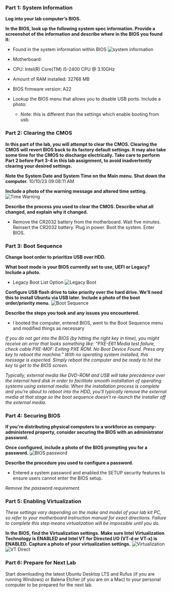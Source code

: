 ### Part 1: System Information

**Log into your lab computer’s BIOS.**

**In the BIOS, look up the following system spec information. Provide a screenshot of the information and describe where in the BIOS you found it:**
- Found in the system information within BIOS
![system information](media/sysinfo.jpeg)

- Motherboard: 
- CPU: Intel(R) Core(TM) i5-2400 CPU @ 3.10GHz
- Amount of RAM installed: 32768 MB
- BIOS firmware version: A22
- Lookup the BIOS menu that allows you to disable USB ports. Include a photo: 
  - Note: this is different than the settings which enable booting from usb.


### Part 2: Clearing the CMOS

**In this part of the lab, you will attempt to clear the CMOS. Clearing the CMOS will revert BIOS back to its factory default settings. It may also take some time for the CMOS to discharge electrically. Take care to perform Part 2 before Part 3-4 in this lab assignment, to avoid inadvertently clearing your desired settings.**

**Note the System Date and System Time on the Main menu. Shut down the computer.** 10/10/23 09:08:11 AM

**Include a photo of the warning message and altered time setting.**
![Time Warning](media/datewarning.jpeg)


**Describe the process you used to clear the CMOS. Describe what all changed, and explain why it changed.**
- Remove the CR2032 battery from the motherboard. Wait five minutes. Reinsert the CR2032 battery. Plug in power. Boot the system.  Enter BIOS.

### Part 3: Boot Sequence

**Change boot order to prioritize USB over HDD.**

**What boot mode is your BIOS currently set to use, UEFI or Legacy? Include a photo.**  
- Legacy Boot List Option
![Legacy Boot](media/bootsequence.jpeg)

**Configure USB flash drive to take priority over the hard drive. We'll need this to install Ubuntu via USB later.**
**Include a photo of the boot order/priority menu.**
![Boot Sequence](media/usbboot.jpg)

**Describe the steps you took and any issues you encountered.**
- I booted the computer, entered BIOS, went to the Boot Sequence menu and modified things as necessary


*If you do not get into the BIOS (by hitting the right key in time), you might receive an error that looks something like: "PXE-E61 Media test failure, check cable PXE-M0F: Exiting PXE ROM. No Boot Device Found. Press any key to reboot the machine." With no operating system installed, this message is expected. Simply reboot the computer and be ready to hit the key to get to the BIOS screen.*

*Typically, external media like DVD-ROM and USB will take precedence over the internal hard disk in order to facilitate smooth installation of operating systems using external media. When the installation process is complete and you're about to reboot into the HDD, you'll typically remove the external media at that stage so the boot sequence doesn't re-launch the installer off the external media.*

### Part 4: Securing BIOS

**If you're distributing physical computers to a workforce as company-administered property, consider securing the BIOS with an administrator password.**

**Once configured, include a photo of the BIOS prompting you for a password.**
![BIOS password](media/adminpwd.jpeg)


**Describe the procedure you used to configure a password.**
- Entered a system password and enabled the SETUP security features to ensure users cannot enter the BIOS setup.

*Remove the password requirement.*

### Part 5: Enabling Virtualization

*These settings vary depending on the make and model of your lab kit PC, so refer to your motherboard instruction manual for exact directions. Failure to complete this step means virtualization will be impossible until you do.*

**In the BIOS, find the Virtualization settings.**
**Make sure Intel Virtualization Technology is ENABLED and Intel VT for Directed I/O (VT-d or VT-x) is ENABLED.**
**Capture a photo of your virtualization settings.**
![Virtualization](media/virtualization.jpeg)
![VT Direct](media/vtdirect.jpeg)

### Part 6: Prepare for Next Lab

Start downloading the latest Ubuntu Desktop LTS and Rufus (if you are running Windows) or Balena Etcher (if you are on a Mac) to your personal computer to be prepared for the next lab.

